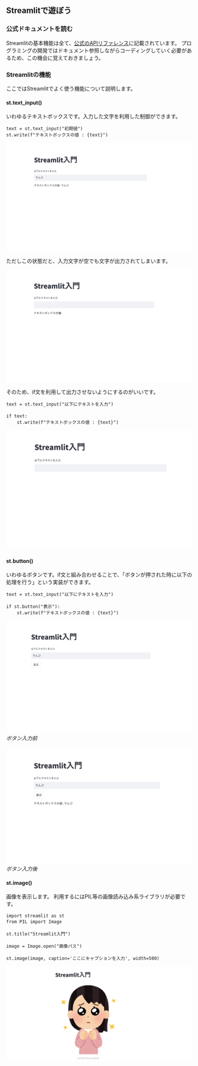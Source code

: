 ## Streamlitで遊ぼう

### 公式ドキュメントを読む
Streamlitの基本機能は全て、[公式のAPIリファレンス](https://docs.streamlit.io/library/api-reference)に記載されています。
プログラミングの開発ではドキュメント参照しながらコーディングしていく必要があるため、この機会に覚えておきましょう。

### Streamlitの機能
ここではStreamlitでよく使う機能について説明します。
#### st.text_input()
いわゆるテキストボックスです。入力した文字を利用した制御ができます。

```
text = st.text_input("初期値")
st.write(f"テキストボックスの値 : {text}")
```

![出力結果](./images/text_input.png) 

ただしこの状態だと、入力文字が空でも文字が出力されてしまいます。

![出力結果](./images/text_input_failed.png) 

そのため、if文を利用して出力させないようにするのがいいです。

```
text = st.text_input("以下にテキストを入力")

if text:
    st.write(f"テキストボックスの値 : {text}")
```

![出力結果](./images/text_input_if.png) 

#### st.button()
いわゆるボタンです。if文と組み合わせることで、「ボタンが押された時に以下の処理を行う」という実装ができます。

```
text = st.text_input("以下にテキストを入力")

if st.button("表示"):
    st.write(f"テキストボックスの値 : {text}")
```

![出力結果](./images/button.png) 
*ボタン入力前*

![出力結果](./images/button_pushed.png) 
*ボタン入力後*

#### st.image()
画像を表示します。 利用するにはPIL等の画像読み込み系ライブラリが必要です。

```
import streamlit as st
from PIL import Image

st.title("Streamlit入門")

image = Image.open("画像パス")

st.image(image, caption='ここにキャプションを入力', width=500)
```

![出力結果](./images/st_image.png)



